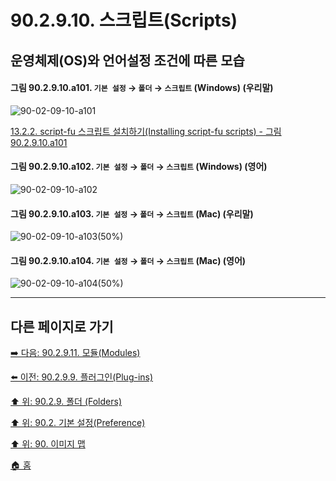 # 90.2.9.10. 스크립트(Scripts)
## 운영체제(OS)와 언어설정 조건에 따른 모습

<a id="90-02-09-10-a101"></a>

#### 그림 90.2.9.10.a101. `기본 설정` → `폴더` → `스크립트` (Windows) (우리말)
![90-02-09-10-a101](https://github.com/wonder13662/gimp/assets/15767104/4d83223a-ed07-44eb-ba97-a50fb110aa84)

[13.2.2. script-fu 스크립트 설치하기(Installing script-fu scripts) - 그림 90.2.9.10.a101](./13-02-02-installing-script-fu-scripts.md#90-02-09-10-a101)

<a id="90-02-09-10-a102"></a>

#### 그림 90.2.9.10.a102. `기본 설정` → `폴더` → `스크립트` (Windows) (영어)
![90-02-09-10-a102](https://github.com/wonder13662/gimp/assets/15767104/b9e20f9f-b910-4fa1-a7db-964229fa3cb3)

<a id="90-02-09-10-a103"></a>

#### 그림 90.2.9.10.a103. `기본 설정` → `폴더` → `스크립트` (Mac) (우리말)
![90-02-09-10-a103(50%)](https://github.com/wonder13662/gimp/assets/15767104/54fbff9b-9375-47f7-9b3c-1f68e88492c3)

<a id="90-02-09-10-a104"></a>

#### 그림 90.2.9.10.a104. `기본 설정` → `폴더` → `스크립트` (Mac) (영어)
![90-02-09-10-a104(50%)](https://github.com/wonder13662/gimp/assets/15767104/345f4c04-0d2f-4dd1-a632-9272d9559cc0)

***

## 다른 페이지로 가기

[➡️ 다음: 90.2.9.11. 모듈(Modules)](./90-02-09-11-modules.md)

[⬅️ 이전: 90.2.9.9. 플러그인(Plug-ins)](./90-02-09-09-plugins.md)

[⬆️ 위: 90.2.9. 폴더 (Folders)](./90-02-09-00-folders.md)

[⬆️ 위: 90.2. 기본 설정(Preference)](./90-02-00-preference.md)

[⬆️ 위: 90. 이미지 맵](./90-00-image-map.md)

[🏠 홈](./00-home.md)
